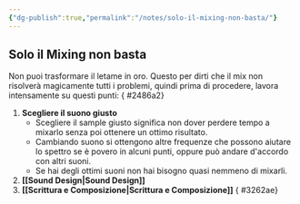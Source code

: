 ```yaml
---
{"dg-publish":true,"permalink":"/notes/solo-il-mixing-non-basta/"}
---
```



## Solo il Mixing non basta

Non puoi trasformare il letame in oro. Questo per dirti che il mix non risolverà magicamente tutti i problemi, quindi prima di procedere, lavora intensamente su questi punti:
{ #2486a2}


1. **Scegliere il suono giusto** 
	- Scegliere il sample giusto significa non dover perdere tempo a mixarlo senza poi ottenere un ottimo risultato.
	- Cambiando suono si ottengono altre frequenze che possono aiutare lo spettro se è povero in alcuni punti, oppure può andare d'accordo con altri suoni.
	- Se hai degli ottimi suoni non hai bisogno quasi nemmeno di mixarli.
2. **[[Sound Design\|Sound Design]]**
3. **[[Scrittura e Composizione\|Scrittura e Composizione]]**
{ #3262ae}


